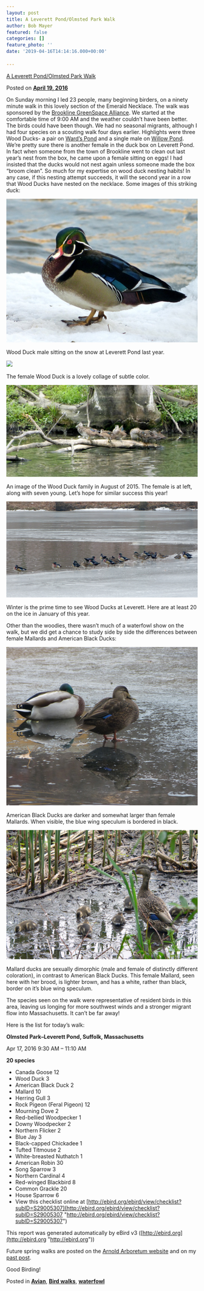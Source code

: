 ```yaml
---
layout: post
title: A Leverett Pond/Olmsted Park Walk
author: Bob Mayer
featured: false
categories: []
feature_photo: ''
date: '2019-04-16T14:14:16.000+00:00'

---
```

[A Leverett Pond/Olmsted Park Walk](https://web.archive.org/web/20171113131919/http://www.arbotopia.com/a-leverett-pondolmsted-park-walk/)

Posted on [**April 19, 2016**](https://web.archive.org/web/20171113131919/http://www.arbotopia.com/a-leverett-pondolmsted-park-walk/ "2:35 pm")

On Sunday morning I led 23 people, many beginning birders, on a ninety minute walk in this lovely section of the Emerald Necklace. The walk was sponsored by the [Brookline GreenSpace Alliance](http://www.brooklinegreenspace.org/). We started at the comfortable time of 9:00 AM and the weather couldn’t have been better. The birds could have been though. We had no seasonal migrants, although I had four species on a scouting walk four days earlier. Highlights were three Wood Ducks- a pair on [Ward’s Pond](http://rememberjamaicaplain.blogspot.com/2009/10/wards-pond.html) and a single male on [Willow Pond](http://www.emeraldnecklace.org/park-overview/olmsted-park/). We’re pretty sure there is another female in the duck box on Leverett Pond. In fact when someone from the town of Brookline went to clean out last year’s nest from the box, he came upon a female sitting on eggs! I had insisted that the ducks would not nest again unless someone made the box “broom clean”. So much for my expertise on wood duck nesting habits! In any case, if this nesting attempt succeeds, it will the second year in a row that Wood Ducks have nested on the necklace. Some images of this striking duck:

![](/images/P1090463-1.jpg)

Wood Duck male sitting on the snow at Leverett Pond last year.

![](/images/P1060152.jpg)

The female Wood Duck is a lovely collage of subtle color.

![](/images/P1100739-1.jpg)

An image of the Wood Duck family in August of 2015. The female is at left, along with seven young. Let’s hope for similar success this year!

![](/images/P1110588.jpg)

Winter is the prime time to see Wood Ducks at Leverett. Here are at least 20 on the ice in January of this year.

Other than the woodies, there wasn’t much of a waterfowl show on the walk, but we did get a chance to study side by side the differences between female Mallards and American Black Ducks:

![](/images/P1070569-1.jpg)

American Black Ducks are darker and somewhat larger than female Mallards. When visible, the blue wing speculum is bordered in black.

![](/images/P1090275.jpg)

Mallard ducks are sexually dimorphic (male and female of distinctly different coloration), in contrast to American Black Ducks. This female Mallard, seen here with her brood, is lighter brown, and has a white, rather than black, border on it’s blue wing speculum.

The species seen on the walk were representative of resident birds in this area, leaving us longing for more southwest winds and a stronger migrant flow into Massachusetts. It can’t be far away!

Here is the list for today’s walk:

**Olmsted Park–Leverett Pond, Suffolk, Massachusetts**

Apr 17, 2016 9:30 AM – 11:10 AM

**20 species**

* Canada Goose 12
* Wood Duck 3
* American Black Duck 2
* Mallard 10
* Herring Gull 3
* Rock Pigeon (Feral Pigeon) 12
* Mourning Dove 2
* Red-bellied Woodpecker 1
* Downy Woodpecker 2
* Northern Flicker 2
* Blue Jay 3
* Black-capped Chickadee 1
* Tufted Titmouse 2
* White-breasted Nuthatch 1
* American Robin 30
* Song Sparrow 3
* Northern Cardinal 4
* Red-winged Blackbird 8
* Common Grackle 20
* House Sparrow 6
* View this checklist online at [http://ebird.org/ebird/view/checklist?subID=S29005307](http://ebird.org/ebird/view/checklist?subID=S29005307 "http://ebird.org/ebird/view/checklist?subID=S29005307")

This report was generated automatically by eBird v3 ([http://ebird.org](http://ebird.org "http://ebird.org"))

Future spring walks are posted on the [Arnold Arboretum website](https://web.archive.org/web/20171113131919/http://my.arboretum.harvard.edu/Info.aspx?DayPlanner=1511&DayPlannerDate=4/30/2016) and on my [past post](https://web.archive.org/web/20171113131919/http://www.arbotopia.com/first-of-year-babies-and-spring-walks/).

Good Birding!

Posted in [**Avian**](https://web.archive.org/web/20171113131919/http://www.arbotopia.com/category/avian/), [**Bird walks**](https://web.archive.org/web/20171113131919/http://www.arbotopia.com/category/bird-walks/), [**waterfowl**](https://web.archive.org/web/20171113131919/http://www.arbotopia.com/category/waterfowl/)